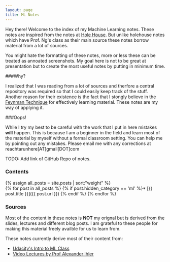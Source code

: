 ```yaml
---
layout: page
title: ML Notes
---
```


Hey there! Welcome to the index of my Machine Learning notes. These notes are inspired from the notes at [Hole House](http://holehouse.org/mlclass/index.html). But unlike holehouse notes which have Prof. Ng's class as their main source these notes borrow material from a lot of sources.

You might hate the formatting of these notes, more or less these can be treated as annoated screenshots. My goal here is not to be great at presentation but to create the most useful notes by putting in minimum time.

###Why?

I realized that I was reading from a lot of sources and therfore a central repository was required so that I could easily keep track of the stuff. Another reason for their existence is the fact that I stongly believe in the [Feynman Technique](http://blogs.ucl.ac.uk/ele/2014/02/04/learning-on-steroids-with-richard-feynman/) for effectively learning material. These notes are my way of applying it.

###Oops!

While I try my best to be careful with the work that I put in here mistakes **will** happen. This is because I am a beginner in the field and learn most of the material by myself without a formal classroom setting. You can help me by pointing out any mistakes. Please email me with any corrections at reachtarunhere[AT]gmail[DOT]com

TODO: Add link of GitHub Repo of notes.


### Contents

{% assign all_posts = site.posts | sort:"weight" %}  
{% for post in all_posts %}
{% if post.hidden_category == 'ml' %}* [{{ post.title }}]({{ post.url }}) 
{% endif %}
{% endfor %}

### Sources

Most of the content in these notes is **NOT** my orignal but is derived from the slides, lectures and different blog posts. I am grateful to these people for making this material freely availble for us to learn from.

These notes currently derive most of their content from:

* [Udacity's Intro to ML Class](https://www.udacity.com/course/intro-to-machine-learning--ud120)
* [Video Lectures by Prof Alexander Ihler](https://www.youtube.com/playlist?list=PLaXDtXvwY-oDvedS3f4HW0b4KxqpJ_imw)



